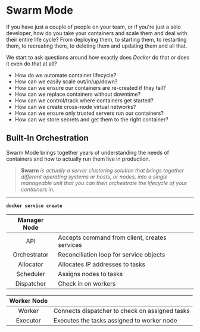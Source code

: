 # Swarm Mode

If you have just a couple of people on your team, or if you're just a solo developer, how do you take your containers and scale them and deal with their entire life cycle? From deploying them, to starting them, to restarting them, to recreating them, to deleting them and updating them and all that.

We start to ask questions around how exactly does _Docker_ do that or does it even do that at all?

- How do we automate container lifecycle?
- How can we easily scale out/in/up/down?
- How can we ensure our containers are re-created if they fail?
- How can we replace containers without downtime?
- How can we control/track where containers get started?
- How can we create cross-node virtual networks?
- How can we ensure only trusted servers run our containers?
- How can we store secrets and get them to the right container?

## Built-In Orchestration

Swarm Mode brings together years of understanding the needs of containers and how to actually run them live in production.

> **Swarm** _is actually a server clustering solution that brings together different operating systems or hosts, or nodes, into a single manageable unit that you can then orchestrate the lifecycle of your containers in._

---

**`docker service create`**

| Manager Node |                                               |
| :----------: | --------------------------------------------- |
|     API      | Accepts command from client, creates services |
| Orchestrator | Reconciliation loop for service objects       |
|  Allocator   | Allocates IP addresses to tasks               |
|  Scheduler   | Assigns nodes to tasks                        |
|  Dispatcher  | Check in on workers                           |

| Worker Node |                                                |
| :---------: | ---------------------------------------------- |
|   Worker    | Connects dispatcher to check on assigned tasks |
|  Executor   | Executes the tasks assigned to worker node     |
